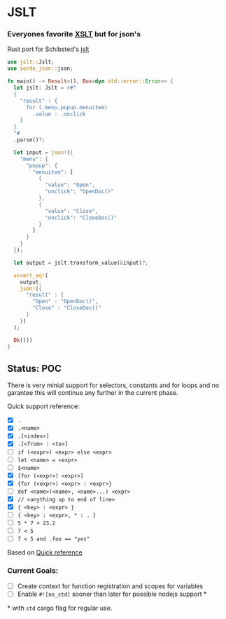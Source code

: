 # JSLT

### Everyones favorite [XSLT](https://www.w3schools.com/xml/xsl_intro.asp) but for json's

Rust port for Schibsted's [jslt](https://github.com/schibsted/jslt#jslt)

```rust
use jslt::Jslt;
use serde_json::json;

fn main() -> Result<(), Box<dyn std::error::Error>> {
  let jslt: Jslt = r#"
  {
    "result" : {
      for (.menu.popup.menuitem)
        .value : .onclick
    }
  }
  "#
  .parse()?;

  let input = json!({
    "menu": {
      "popup": {
        "menuitem": [
          {
            "value": "Open",
            "onclick": "OpenDoc()"
          },
          {
            "value": "Close",
            "onclick": "CloseDoc()"
          }
        ]
      }
    }
  });

  let output = jslt.transform_value(&input)?;

  assert_eq!(
    output,
    json!({
      "result" : {
        "Open" : "OpenDoc()",
        "Close" : "CloseDoc()"
      }
    })
  );

  Ok(())
}
```

## Status: POC

There is very minial support for selectors, constants and for loops and no garantee this will continue any further in the current phase.

Quick support reference:

- [x] `.`
- [x] `.<name>`
- [x] `.[<index>]`
- [x] `.[<from> : <to>]`
- [ ] `if (<expr>) <expr> else <expr>`
- [ ] `let <name> = <expr>`
- [ ] `$<name>`
- [x] `[for (<expr>) <expr>]`
- [x] `{for (<expr>) <expr> : <expr>}`
- [ ] `def <name>(<name>, <name>...) <expr>	`
- [x] `// <anything up to end of line>`
- [x] `{ <key> : <expr> }`
- [ ] `{ <key> : <expr>, * : . }`
- [ ] `5 * 7 + 23.2`
- [ ] `7 < 5`
- [ ] `7 < 5 and .foo == "yes"`
 
Based on [Quick reference](https://github.com/schibsted/jslt#quick-references)

### Current Goals:

- [ ] Create context for function registration and scopes for variables
- [ ] Enable `#![no_std]` sooner than later for possible nodejs support *

\* with `std` cargo flag for regular use.
